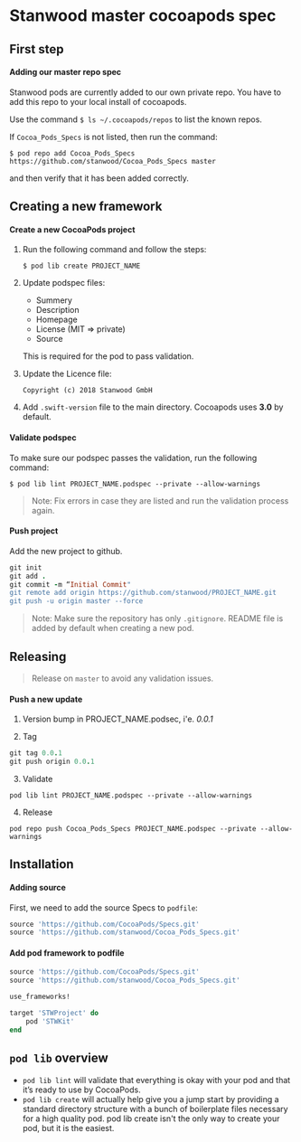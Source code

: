 

# Stanwood master cocoapods spec


## First step

#### Adding our master repo spec

Stanwood pods are currently added to our own private repo. 
You have to add this repo to your local install of cocoapods. 

Use the command `$ ls ~/.cocoapods/repos` to list the known repos.

If `Cocoa_Pods_Specs` is not listed, then run the command: 

`$ pod repo add Cocoa_Pods_Specs https://github.com/stanwood/Cocoa_Pods_Specs master`

and then verify that it has been added correctly.

## Creating a new framework

#### Create a new CocoaPods project

1. Run the following command and follow the steps:

    `$ pod lib create PROJECT_NAME`

2. Update podspec files:
    - Summery
    - Description
    - Homepage
    - License (MIT => private)
    - Source
    
    This is required for the pod to pass validation.

3. Update the Licence file:

   `Copyright (c) 2018 Stanwood GmbH`
   
4. Add `.swift-version` file to the main directory. Cocoapods uses **3.0** by default.

#### Validate podspec

To make sure our podspec passes the validation, run the following command: 

`$ pod lib lint PROJECT_NAME.podspec --private --allow-warnings`

>Note: Fix errors in case they are listed and run the validation process again.

#### Push project

Add the new project to github.

```ruby
git init
git add .
git commit -m “Initial Commit"
git remote add origin https://github.com/stanwood/PROJECT_NAME.git
git push -u origin master --force
```
>Note: Make sure the repository has only `.gitignore`. README file is added by default when creating a new pod.

## Releasing

>Release on `master` to avoid any validation issues.

#### Push a new update

1. Version bump in PROJECT_NAME.podsec, i'e. *0.0.1*

2. Tag

```ruby
git tag 0.0.1
git push origin 0.0.1
```

3. Validate

`pod lib lint PROJECT_NAME.podspec --private --allow-warnings`

4. Release

`pod repo push Cocoa_Pods_Specs PROJECT_NAME.podspec --private --allow-warnings`

## Installation

#### Adding source

First, we need to add the source Specs to `podfile`:

```ruby
source 'https://github.com/CocoaPods/Specs.git'
source 'https://github.com/stanwood/Cocoa_Pods_Specs.git'
```

#### Add pod framework to podfile

```ruby
source 'https://github.com/CocoaPods/Specs.git'
source 'https://github.com/stanwood/Cocoa_Pods_Specs.git'

use_frameworks!

target 'STWProject' do
    pod 'STWKit'
end
```

## `pod lib` overview

- `pod lib lint` will validate that everything is okay with your pod and that it’s ready to use by CocoaPods.
- `pod lib create` will actually help give you a jump start by providing a standard directory structure with a bunch of boilerplate files necessary for a high quality pod. pod lib create isn't the only way to create your pod, but it is the easiest.

